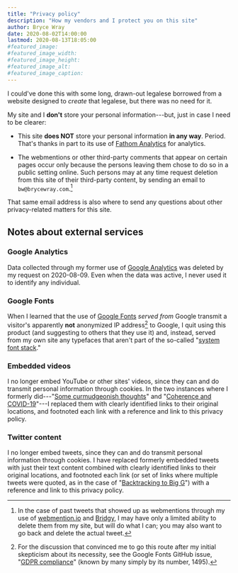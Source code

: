 ```yaml
---
title: "Privacy policy"
description: "How my vendors and I protect you on this site"
author: Bryce Wray
date: 2020-08-02T14:00:00
lastmod: 2020-08-13T18:05:00
#featured_image:
#featured_image_width:
#featured_image_height:
#featured_image_alt:
#featured_image_caption:
---
```


I could've done this with some long, drawn-out legalese borrowed from a website designed to *create* that legalese, but there was no need for it.

My site and I **don't** store your personal information---but, just in case I need to be clearer:

- This site **does NOT** store your personal information **in any way**. Period. That's thanks in part to its use of [Fathom Analytics](https://fathomanalytics.com) for analytics. 

- The webmentions or other third-party comments that appear on certain pages occur only because the persons leaving them chose to do so in a public setting online. Such persons may at any time request deletion from this site of their third-party content, by sending an email to `bw@brycewray.com`.[^tweets]

[^tweets]: In the case of past tweets that showed up as webmentions through my use of [webmention.io](https://webmention.io) and [Bridgy](https://brid.gy), I may have only a limited ability to delete them from my site, but will do what I can; you may also want to go back and delete the actual tweet.

That same email address is also where to send any questions about other privacy-related matters for this site.

## Notes about external services

### Google Analytics

Data collected through my former use of [Google Analytics](https://analytics.google.com) was deleted by my request on 2020-08-09. Even when the data was active, I never used it to identify any individual.

### Google Fonts

When I learned that the use of [Google Fonts](https://fonts.google.com) *served from* Google transmit a visitor's apparently **not** anonymized IP address[^Issue1495] to Google, I quit using this product (and suggesting to others that they use it) and, instead, served from my own site any typefaces that aren't part of the so-called "[system font stack](/posts/2018/10/web-typography-part-2)."

[^Issue1495]: For the discussion that convinced me to go this route after my initial skepticism about its necessity, see the Google Fonts GitHub issue, "[GDPR compliance](https://github.com/google/fonts/issues/1495)" (known by many simply by its number, 1495).

### Embedded videos

I no longer embed YouTube or other sites' videos, since they can and do transmit personal information through cookies. In the two instances where I formerly did---"[Some curmudgeonish thoughts](/posts/2018/11/some-curmudgeonish-thoughts)" and "[Coherence and COVID-19](/posts/2020/03/coherence-covid-19)"---I replaced them with clearly identified links to their original locations, and footnoted each link with a reference and link to this privacy policy.

### Twitter content

I no longer embed tweets, since they can and do transmit personal information through cookies. I have replaced formerly embedded tweets with just their text content combined with clearly identified links to their original locations, and footnoted each link (or set of links where multiple tweets were quoted, as in the case of "[Backtracking to Big G](/posts/2019/08/backtracking-to-big-g)") with a reference and link to this privacy policy.